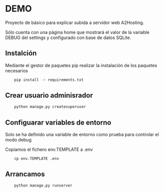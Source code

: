 

# DEMO

Proyecto de básico para explicar subida a servidor web A2Hosting.

Sólo cuenta con una página home que mostrará el valor de la variable DEBUG del settings y configurado con base de datos SQLite.


## Instalción

Mediante el gestor de paquetes pip realizar la instalación de los paquetes necesarios

```bash
    pip install -r requirements.txt
```

## Crear usuario adminisrador

```bash
    python manage.py createsuperuser
```

## Configuarar variables de entorno

Solo se ha definido una variable de entorno como prueba para controlar el modo debug

Copiamos el fichero env.TEMPLATE a .env

```
    cp env.TEMPLATE .env
```


## Arrancamos

```bash
    python manage.py runserver
```









